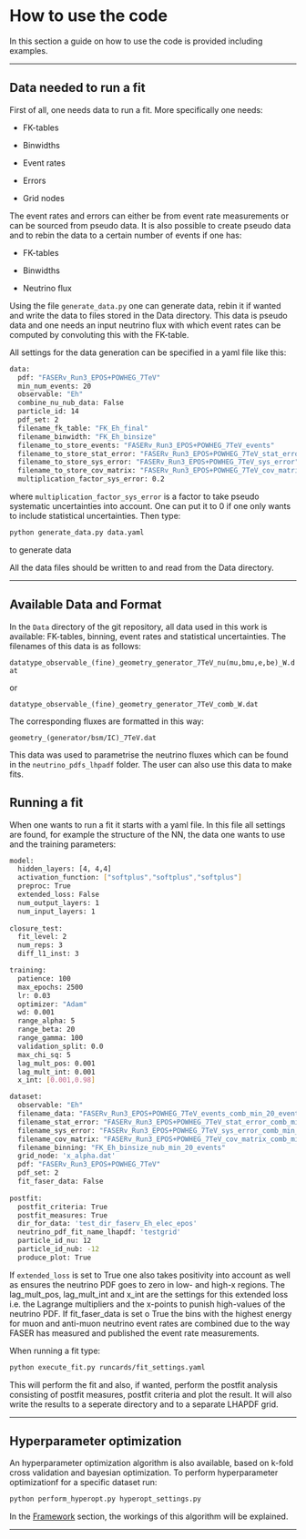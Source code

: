 # How to use the code
In this section a guide on how to use the code is provided including examples.

---

## Data needed to run a fit
First of all, one needs data to run a fit. More specifically one needs:

- FK-tables

- Binwidths

- Event rates

- Errors

- Grid nodes

The event rates and errors can either be from event rate measurements or can be sourced from pseudo data. It is also possible to create pseudo data and to rebin the data to a certain number of events if one has: 

- FK-tables

- Binwidths

- Neutrino flux

Using the file ```generate_data.py``` one can generate data, rebin it if wanted and write the data to files stored in the Data directory. This data is pseudo data and one needs an input neutrino flux with which event rates can be computed by convoluting this with the FK-table.

All settings for the data generation can be specified in a yaml file like this:
```bash
data:
  pdf: "FASERv_Run3_EPOS+POWHEG_7TeV" 
  min_num_events: 20
  observable: "Eh"
  combine_nu_nub_data: False
  particle_id: 14
  pdf_set: 2
  filename_fk_table: "FK_Eh_final"
  filename_binwidth: "FK_Eh_binsize"
  filename_to_store_events: "FASERv_Run3_EPOS+POWHEG_7TeV_events"
  filename_to_store_stat_error: "FASERv_Run3_EPOS+POWHEG_7TeV_stat_error"
  filename_to_store_sys_error: "FASERv_Run3_EPOS+POWHEG_7TeV_sys_error"
  filename_to_store_cov_matrix: "FASERv_Run3_EPOS+POWHEG_7TeV_cov_matrix"
  multiplication_factor_sys_error: 0.2
```
where ```multiplication_factor_sys_error``` is a factor to take pseudo systematic uncertainties into account. One can put it to 0 if one only wants to include statistical uncertainties. 
Then type:
```bash
python generate_data.py data.yaml
```
to generate data

All the data files should be written to and read from the Data directory.

---

## Available Data and Format
In the ```Data``` directory of the git repository, all data used in this work is available: FK-tables, binning, event rates and statistical uncertainties. The filenames of this data is as follows: 

```datatype_observable_(fine)_geometry_generator_7TeV_nu(mu,bmu,e,be)_W.dat```

or 

```datatype_observable_(fine)_geometry_generator_7TeV_comb_W.dat```

The corresponding fluxes are formatted in this way:

```geometry_(generator/bsm/IC)_7TeV.dat```

This data was used to parametrise the neutrino fluxes which can be found in the ```neutrino_pdfs_lhpadf``` folder. The user can also use this data to make fits.

## Running a fit
When one wants to run a fit it starts with a yaml file. In this file all settings are found, for example the structure of the NN, the data one wants to use and the training parameters:

```bash
model:
  hidden_layers: [4, 4,4]
  activation_function: ["softplus","softplus","softplus"]
  preproc: True
  extended_loss: False
  num_output_layers: 1
  num_input_layers: 1
  
closure_test:
  fit_level: 2
  num_reps: 3
  diff_l1_inst: 3

training:
  patience: 100
  max_epochs: 2500
  lr: 0.03
  optimizer: "Adam"
  wd: 0.001
  range_alpha: 5
  range_beta: 20
  range_gamma: 100
  validation_split: 0.0
  max_chi_sq: 5
  lag_mult_pos: 0.001
  lag_mult_int: 0.001
  x_int: [0.001,0.98]

dataset:
  observable: "Eh"
  filename_data: "FASERv_Run3_EPOS+POWHEG_7TeV_events_comb_min_20_events"
  filename_stat_error: "FASERv_Run3_EPOS+POWHEG_7TeV_stat_error_comb_min_20_events"
  filename_sys_error: "FASERv_Run3_EPOS+POWHEG_7TeV_sys_error_comb_min_20_events"
  filename_cov_matrix: "FASERv_Run3_EPOS+POWHEG_7TeV_cov_matrix_comb_min_20_events"
  filename_binning: "FK_Eh_binsize_nub_min_20_events"
  grid_node: 'x_alpha.dat'
  pdf: "FASERv_Run3_EPOS+POWHEG_7TeV"
  pdf_set: 2
  fit_faser_data: False
  
postfit:
  postfit_criteria: True
  postfit_measures: True
  dir_for_data: 'test_dir_faserv_Eh_elec_epos'
  neutrino_pdf_fit_name_lhapdf: 'testgrid'
  particle_id_nu: 12
  particle_id_nub: -12
  produce_plot: True
```
If ```extended_loss``` is set to True one also takes positivity into account as well as ensures the neutrino PDF goes to zero in low- and high-x regions. The lag_mult_pos, lag_mult_int and x_int are the settings for this extended loss i.e. the Lagrange multipliers and the x-points to punish high-values of the neutrino PDF. If fit_faser_data is set o True the bins with the highest energy for muon and anti-muon neutrino event rates are combined due to the way FASER has measured and published the event rate measurements.

When running a fit type: 
```bash
python execute_fit.py runcards/fit_settings.yaml
```
This will perform the fit and also, if wanted, perform the postfit analysis consisting of postfit measures, postfit criteria and plot the result. It will also write the results to a seperate directory and to a separate LHAPDF grid. 

---

## Hyperparameter optimization
An hyperparameter optimization algorithm is also available, based on k-fold cross validation and bayesian optimization. To perform hyperparameter optimizationf for a specific dataset run:

```bash
python perform_hyperopt.py hyperopt_settings.py
```
In the [Framework](framework.md) section, the workings of this algorithm will be explained. 

---